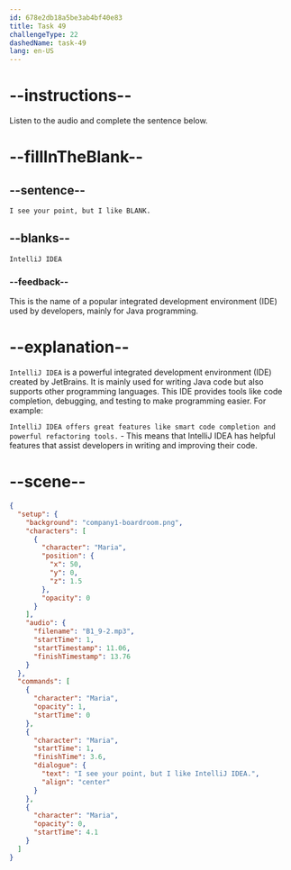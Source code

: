 ```yaml
---
id: 678e2db18a5be3ab4bf40e83
title: Task 49
challengeType: 22
dashedName: task-49
lang: en-US
---
```


<!-- (audio) Maria: I see your point, but I like IntelliJ IDEA. -->

# --instructions--

Listen to the audio and complete the sentence below.

# --fillInTheBlank--

## --sentence--

`I see your point, but I like BLANK.`

## --blanks--

`IntelliJ IDEA`

### --feedback--

This is the name of a popular integrated development environment (IDE) used by developers, mainly for Java programming.

# --explanation--

`IntelliJ IDEA` is a powerful integrated development environment (IDE) created by JetBrains. It is mainly used for writing Java code but also supports other programming languages. This IDE provides tools like code completion, debugging, and testing to make programming easier. For example:

`IntelliJ IDEA offers great features like smart code completion and powerful refactoring tools.` - This means that IntelliJ IDEA has helpful features that assist developers in writing and improving their code.

# --scene--

```json
{
  "setup": {
    "background": "company1-boardroom.png",
    "characters": [
      {
        "character": "Maria",
        "position": {
          "x": 50,
          "y": 0,
          "z": 1.5
        },
        "opacity": 0
      }
    ],
    "audio": {
      "filename": "B1_9-2.mp3",
      "startTime": 1,
      "startTimestamp": 11.06,
      "finishTimestamp": 13.76
    }
  },
  "commands": [
    {
      "character": "Maria",
      "opacity": 1,
      "startTime": 0
    },
    {
      "character": "Maria",
      "startTime": 1,
      "finishTime": 3.6,
      "dialogue": {
        "text": "I see your point, but I like IntelliJ IDEA.",
        "align": "center"
      }
    },
    {
      "character": "Maria",
      "opacity": 0,
      "startTime": 4.1
    }
  ]
}
```
